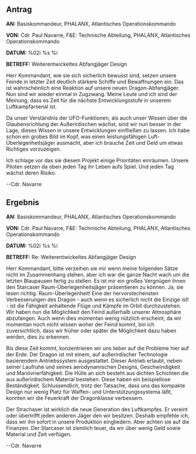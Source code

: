 ## Antrag

**AN:** Basiskommandeur, PHALANX, Atlantisches Operationskommando

**VON:** Cdr. Paul Navarre, F&E: Technische Abteilung, PHALANX,
Atlantisches Operationskommando

**DATUM:** %02i %s %i

**BETREFF:** Weiterentwickeltes Abfangjäger Design

Herr Kommandant, wie sie sich sicherlich bewusst sind, setzen unsere
Feinde in letzter Zeit deutlich stärkere Schiffe und Bewaffnungen ein.
Das ist wahrscheinlich eine Reaktion auf unsere neuen
Dragon-Abfangjäger. Nun sind wir wieder einmal in Zugzwang. Meine Leute
und ich sind der Meinung, dass es Zeit für die nächste Entwicklungsstufe
in unserem Luftkampfarsenal ist.

Da unser Verständnis der UFO-Funktionen, als auch unser Wissen über die
Glaubensrichtung der Außerirdischen wächst, sind wir nun besser in der
Lage, dieses Wissen in unsere Entwicklungen einfließen zu lassen. Ich
habe schon ein grobes Bild im Kopf, was einen leistungsfähigen
Luft-Überlegenheitsjäger ausmacht, aber ich brauche Zeit und Geld um
etwas Richtiges vorzuzeigen.

Ich schlage vor das sie diesem Projekt einige Prioritäten einräumen.
Unsere Piloten setzen da oben jeden Tag ihr Leben aufs Spiel. Und jeden
Tag wächst deren Risiko.

--Cdr. Navarre

## Ergebnis

**AN:** Basiskommandeur, PHALANX, Atlantisches Operationskommando

**VON:** Cdr. Paul Navarre, F&E: Technische Abteilung, PHALANX,
Atlantisches Operationskommando

**DATUM:** %02i %s %i

**BETREFF:** Re: Weiterentwickeltes Abfangjäger Design

Herr Kommandant, bitte verzeihen sie mir wenn meine folgenden Sätze
nicht im Zusammenhang stehen, aber ich war die ganze Nacht wach um die
letzten Blaupausen fertig zu stellen. Es ist mir ein großes Vergnügen
ihnen den Starcaser Raum-Überlegenheitsjäger präsentieren zu können. Ja,
sie lesen richtig. Raum-Überlegenheit! Eine der hervorstechensten
Verbesserungen des Dragon - auch wenn es sicherlich nicht die Einzige
ist! - ist die Fähigkeit anhaltende Flüge und Kämpfe im Orbit
durchzustehen. Wir haben nun die Möglichkeit den Feind außerhalb unserer
Atmosphäre abzufangen. Auch wenn dies momentan wenig nützlich erscheint,
da wir momentan noch nicht wissen woher der Feind kommt, bin ich
zuversichtlich, dass wir früher oder später die Möglichkeit dazu haben
werden, dies zu erkennen.

Bis diese Zeit kommt, konzentrieren wir uns lieber auf die Probleme hier
auf der Erde. Der Dragon ist mit einem, auf außerirdischer Technologie
basierendem Antriebssystem ausgestattet. Dieser Antrieb erlaubt, neben
seiner Laufruhe und seines aerodynamischen Designs, Geschwindigkeit und
Manövrierfähigkeit. Die Hülle an sich besteht aus dichten Schichten die
aus außerirdischem Material bestehen. Diese haben ein beispiellose
Beständigkeit. Schlussendlich, trotz der Tatsache, dass uns das kompakte
Design nur wenig Platz für Waffen- und Unterstützungssystema läßt,
konnten wir die Feuerkraft der Dragonklasse verbessern.

Der Strachaser ist wirklich die neue Generation des Luftkampfes. Er
vereint oder übertrifft jeden anderen Jäger den wir besitzen. Deshalb
empfehle ich, dass wir ihn sofort in unsere Produktion eingliedern. Aber
achten sie auf die Finanzen. Der Starcaser ist ziemlich teuer, da wir
über wenig Geld sowie Material und Zeit verfügen.

--Cdr. Navarre